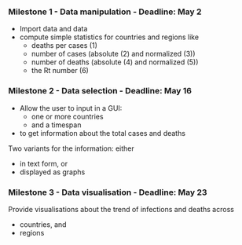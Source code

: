 ### Milestone 1 - Data manipulation - Deadline: May 2

* Import data and data 
* compute simple statistics for countries and regions like
  * deaths per cases (1)
  * number of cases (absolute (2) and normalized (3)) 
  * number of deaths (absolute (4) and normalized (5)) 
  * the Rt number (6)

### Milestone 2 - Data selection - Deadline: May 16

* Allow the user to input in a GUI:
  * one or more countries
  * and a timespan
* to get information about the total cases and deaths

Two variants for the information: either
* in text form, or
* displayed as graphs

### Milestone 3 - Data visualisation - Deadline: May 23

Provide visualisations about the trend of infections and deaths across 
* countries, and
* regions